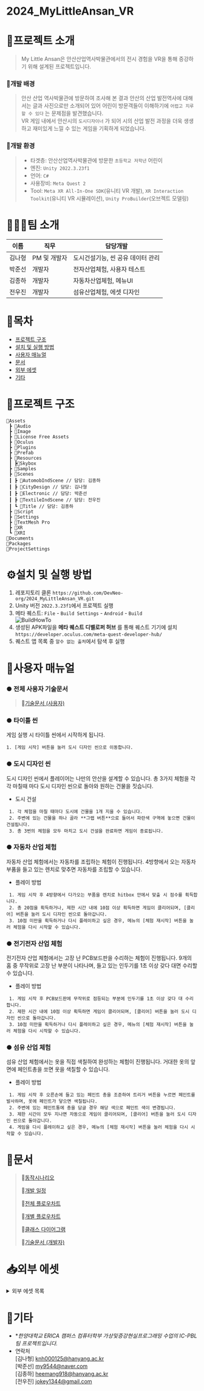 # 2024_MyLittleAnsan_VR
# 🎯프로젝트 소개
> My Little Ansan은 안산산업역사박물관에서의 전시 경험을 VR을 통해 증강하기 위해 설계된 프로젝트입니다.
### 🎯개발 배경
> 안산 산업 역사박물관에 방문하여 조사해 본 결과 안산의 산업 발전역사에 대해서는 글과 사진으로만 소개되어 있어 어린이 방문객들이 이해하기에 `어렵고 지루할 수 있다` 는 문제점을 발견했습니다.   
> VR 게임 내에서 안산시의 `도시디자이너` 가 되어 시의 산업 발전 과정을 더욱 생생하고 재미있게 느낄 수 있는 게임을 기획하게 되었습니다.
### 🎯개발 환경
> - 타겟층: 안산산업역사박물관에 방문한 `초등학교 저학년` 어린이   
> - 엔진: `Unity 2022.3.23f1`   
> - 언어: `C#`   
> - 사용장비: `Meta Quest 2`   
> - Tool: `Meta XR All-In-One SDK`(유니티 VR 개발), `XR Interaction Toolkit`(유니티 VR 시뮬레이션), `Unity ProBuilder`(오브젝트 모델링)

# 👨‍👦‍👦팀 소개
|이름|직무|담당개발|
|------|---|---|
|김나형|PM 및 개발자|도시건설기능, 씬 공유 데이터 관리|
|박준선|개발자|전자산업체험, 사용자 테스트|
|김종하|개발자|자동차산업체험, 메뉴UI|
|전우진|개발자|섬유산업체험, 에셋 디자인|

# 📌목차
- [프로젝트 구조](#프로젝트-구조)
- [설치 및 실행 방법](#설치-및-실행-방법)
- [사용자 매뉴얼](#사용자-매뉴얼)
- [문서](#문서)
- [외부 에셋](#외부-에셋)
- [기타](#기타)

# 📁프로젝트 구조
```
📂Assets 
 ┣ 📂Audio
 ┣ 📂Image
 ┣ 📂License Free Assets
 ┣ 📂Oculus
 ┣ 📂Plugins
 ┣ 📂Prefab
 ┣ 📂Resources
 ┃ ┣📂Skybox
 ┣ 📂Samples
 ┣ 📂Scenes
 ┃ ┣ 📂AutomobIndScene // 담당: 김종하
 ┃ ┣ 📂CityDesign // 담당: 김나형
 ┃ ┣ 📂Electronic // 담당: 박준선
 ┃ ┣ 📂TextileIndScene // 담당: 전우진
 ┃ ┗ 📂Title // 담당: 김종하
 ┣ 📂Script
 ┣ 📂Settings
 ┣ 📂TextMesh Pro
 ┣ 📂XR
 ┗ 📂XRI
📂Documents
📂Packages
📂ProjectSettings
```
      
# ⚙설치 및 실행 방법
1. 레포지토리 클론 `https://github.com/DevNeo-org/2024_MyLittleAnsan_VR.git`
2. Unity 버전 `2022.3.23f1`에서 프로젝트 실행
3. 메타 퀘스트:  `File` - `Build Settings` - `Android` - `Build`   
   ![BuildHowTo](https://github.com/DevNeo-org/2024_MyLittleAnsan_VR/assets/113578212/8401674e-1f8d-4362-93b1-d6f8b7b3ae89 "HowToBuild")
5. 생성된 APK파일을 __메타 퀘스트 디벨로퍼 허브__ 를 통해 퀘스트 기기에 설치   
   `https://developer.oculus.com/meta-quest-developer-hub/`
6. 퀘스트 앱 목록 중 `알수 없는 출처`에서 탐색 후 실행
# 🧒사용자 매뉴얼
### ● 전체 사용자 기술문서
> 🔗[기술문서 (사용자)](https://github.com/DevNeo-org/2024_MyLittleAnsan_VR/blob/main/Documents/MyLittleAnsan_기술문서_사용자.md)
### ● 타이틀 씬
 게임 실행 시 타이틀 씬에서 시작하게 됩니다.
```
1. [게임 시작] 버튼을 눌러 도시 디자인 씬으로 이동합니다.
```
### ● 도시 디자인 씬
 도시 디자인 씬에서 플레이어는 나만의 안산을 설계할 수 있습니다. 총 3가지 체험을 각각 마칠때 마다 도시 디자인 씬으로 돌아와 원하는 건물을 짓습니다.

 * 도시 건설
```
 1. 각 체험을 마칠 때마다 도시에 건물을 1개 지을 수 있습니다.
 2. 주변에 있는 건물을 하나 골라 **그랩 버튼**으로 들어서 파란색 구역에 놓으면 건물이 건설됩니다.
 3. 총 3번의 체험을 모두 마치고 도시 건설을 완료하면 게임이 종료됩니다.
```
### ● 자동차 산업 체험
자동차 산업 체험에서는 자동차를 조립하는 체험이 진행됩니다. 4방향에서 오는 자동차 부품을 들고 있는 렌치로 맞추면 자동차를 조립할 수 있습니다.

 * 플레이 방법
```
 1. 게임 시작 후 4방향에서 다가오는 부품을 렌치로 hitbox 안에서 맞출 시 점수를 획득합니다.
 2. 총 20점을 획득하거나, 제한 시간 내에 10점 이상 획득하면 게임이 클리어되며, [클리어] 버튼을 눌러 도시 디자인 씬으로 돌아갑니다.
 3. 10점 미만을 획득하거나 다시 플레이하고 싶은 경우, 메뉴의 [체험 재시작] 버튼을 눌러 체험을 다시 시작할 수 있습니다.
```
### ● 전기전자 산업 체험
전기전자 산업 체험에서는 고장 난 PCB보드판을 수리하는 체험이 진행됩니다. 9개의 홈 중 무작위로 고장 난 부분이 나타나며, 들고 있는 인두기를 1초 이상 갖다 대면 수리할 수 있습니다.

 * 플레이 방법
```
 1. 게임 시작 후 PCB보드판에 무작위로 점등되는 부분에 인두기를 1초 이상 갖다 대 수리합니다.
 2. 제한 시간 내에 10점 이상 획득하면 게임이 클리어되며, [클리어] 버튼을 눌러 도시 디자인 씬으로 돌아갑니다.
 3. 10점 미만을 획득하거나 다시 플레이하고 싶은 경우, 메뉴의 [체험 재시작] 버튼을 눌러 체험을 다시 시작할 수 있습니다.
```
### ● 섬유 산업 체험
섬유 산업 체험에서는 옷을 직접 색칠하여 완성하는 체험이 진행됩니다. 거대한 옷의 앞면에 페인트총을 쏘면 옷을 색칠할 수 있습니다.

 * 플레이 방법
```
 1. 게임 시작 후 오른손에 들고 있는 페인트 총을 조준하여 트리거 버튼을 누르면 페인트를 발사하며, 옷에 페인트가 닿으면 색칠됩니다.
 2. 주변에 있는 페인트통에 총을 담글 경우 해당 색으로 페인트 색이 변경됩니다.
 3. 제한 시간이 모두 지나면 자동으로 게임이 클리어되며, [클리어] 버튼을 눌러 도시 디자인 씬으로 돌아갑니다.
 4. 게임을 다시 플레이하고 싶은 경우, 메뉴의 [체험 재시작] 버튼을 눌러 체험을 다시 시작할 수 있습니다.
```
# 📄문서
> 🔗[동작시나리오](https://drive.google.com/file/d/1-t_zbweEWNYh9zIoSPi7PHAw1hgHfJox/view?usp=sharing)
> 
> 🔗[개발 일정](https://github.com/orgs/DevNeo-org/projects/4)
> 
> 🔗[전체 플로우차트](https://github.com/DevNeo-org/2024_MyLittleAnsan_VR/blob/main/Documents/MyLittleAnsan_%ED%94%8C%EB%A1%9C%EC%9A%B0%EC%B0%A8%ED%8A%B8.png)
> 
> 🔗[개별 플로우차트](https://github.com/DevNeo-org/2024_MyLittleAnsan_VR/blob/main/Documents/%EC%B2%B4%ED%97%98%EB%B3%84_%EC%83%81%EC%84%B8_%ED%94%8C%EB%A1%9C%EC%9A%B0%EC%B0%A8%ED%8A%B8.png)
> 
> 🔗[클래스 다이어그램](https://github.com/DevNeo-org/2024_MyLittleAnsan_VR/blob/main/Documents/MyLittleAnsan_UML.png)
> 
> 🔗[기술문서 (개발자)](https://github.com/DevNeo-org/2024_MyLittleAnsan_VR/blob/main/Documents/MyLittleAnsan_기술문서_개발자.md)
>

# 📥외부 에셋
<details>
<summary>외부 에셋 목록</summary>
<div markdown="1">


- 타이틀 로고   
Assets\Image   
https://assetstore.unity.com/packages/2d/gui/icons/20-logo-templates-with-customizable-psd-vector-sources-174999

- 다이얼로그 및 메뉴 UI   
Assets\License Free Assets\Extra Clean UI   
https://assetstore.unity.com/packages/2d/gui/extra-clean-ui-138812

- 효과음 (건설 및 UI, 총 발사)   
Assets\License Free Assets\CasualGameSounds   
https://assetstore.unity.com/packages/audio/sound-fx/free-casual-game-sfx-pack-54116

- 도시디자인씬 환경   
Assets\License Free Assets\SimpleLowPolyNature   
https://assetstore.unity.com/packages/3d/environments/landscapes/simple-low-poly-nature-pack-157552

- 메인 건물   
Assets\License Free Assets\SimplePoly City - Low Poly Assets   
https://assetstore.unity.com/packages/3d/environments/simplepoly-city-low-poly-assets-58899

- 건설 및 클리어 효과 파티클   
Assets\License Free Assets\Lana Studio   
https://assetstore.unity.com/packages/vfx/particles/hyper-casual-fx-200333

- 각종 효과음(축포, Hit, 박수 등)   
Assets\Audio   
https://soundeffect-lab.info/

- 메인 자동차   
Assets\License Free Assets\Stylized Vehicles Pack Free   
https://assetstore.unity.com/packages/3d/vehicles/land/stylized-vehicles-pack-free-150318

- 렌치   
Assets\License Free Assets\Monqo Pipe Wrench   
https://assetstore.unity.com/packages/3d/props/tools/free-pipe-wrench-187070

- 환경 배치용 자동차   
Assets\License Free Assets\Azerilo   
https://assetstore.unity.com/packages/3d/vehicles/land/hd-low-poly-racing-car-no-1201-118603

- 자동차 부품   
Assets\License Free Assets\Junk Car Parts   
https://assetstore.unity.com/packages/3d/props/junkyard-car-parts-119065

- 효과음 (색 변경)   
Assets\License Free Assets\Rocklynn Productions - Water Splash Pack   
https://assetstore.unity.com/packages/audio/sound-fx/foley/water-splash-pack-14039

- 페인트 총 모델   
Assets\License Free Assets\Sci Fi Gun Heavy   
https://assetstore.unity.com/packages/3d/props/guns/sci-fi-gun-heavy-87878

- 페인트통 나무 양동이   
Assets\License Free Assets\StylizedWoodenBucket   
https://assetstore.unity.com/packages/3d/props/tools/stylized-western-wooden-bucket-191513

- 옷 텍스쳐   
Assets\License Free Assets\Yughues Fabric Materials   
https://assetstore.unity.com/packages/2d/textures-materials/fabric/yughues-free-fabric-materials-13002

- 스카이박스   
Assets\Skybox   
https://assetstore.unity.com/packages/2d/textures-materials/sky/free-hdr-sky-61217

- PCB 기판 Image   
Assets\License Free Assets\FLATICON   
https://www.flaticon.com/kr/free-icon/pcb-board_2779266?term=pcb&page=1&position=1&origin=search&related_id=2779266   

- 배경  
Assets\License Free Assets\Sci-Fi Styled Modular Pack   
https://assetstore.unity.com/packages/3d/environments/sci-fi/sci-fi-styled-modular-pack-82913   

- 배경(로봇 팔)   
Assets\License Free Assets\UnityFactorySceneHDRP   
https://assetstore.unity.com/packages/3d/environments/industrial/unity-factory-276400    

- 원형파티클   
Assets\License Free Assets\Hovl Studio   
https://assetstore.unity.com/packages/vfx/particles/spells/magic-effects-free-247933   

- 불꽃파티클   
Assets\License Free Assets\UnityTechnologies   
https://assetstore.unity.com/packages/vfx/particles/particle-pack-127325   

- 효과음
Assets\Audio   
✔ SFX provided by 셀바이뮤직
https://sellbuymusic.com/md/srjcfcb-jchtkhh

- 전자 산업 BGM   
Assets\Audio   
https://gongu.copyright.or.kr/gongu/wrt/wrt/view.do?wrtSn=13366540&menuNo=200020   

- 섬유 산업 BGM   
Assets\License Free Assets\Sci-FiGameBGM#6   
https://assetstore.unity.com/packages/audio/music/sci-fi-bgm-6-245973

- 자동차 산업 BGM   
Assets\Audio   
`"Too Cool" Kevin MacLeod (incompetech.com)`   
`Licensed under Creative Commons: By Attribution 4.0 License`   
`http://creativecommons.org/licenses/by/4.0/`

- 타이틀, 도시 디자인 BGM
Assets\Audio  
`"Happy Bee" Kevin MacLeod (incompetech.com)`   
`Licensed under Creative Commons: By Attribution 4.0 License`   
`http://creativecommons.org/licenses/by/4.0/`

- 폰트
Assets\TextMesh Pro\Fonts  
https://maplestory.nexon.com/Media/Font

</div>
</details>





# 📕기타
- **한양대학교 ERICA 캠퍼스 컴퓨터학부 가상및증강현실프로그래밍 수업의 IC-PBL 팀 프로젝트입니다.*
- 연락처   
  [김나형] knh000125@hanyang.ac.kr   
  [박준선] my9544@naver.com   
  [김종하] heemang918@hanyang.ac.kr   
  [전우진] jokey1344@gmail.com

